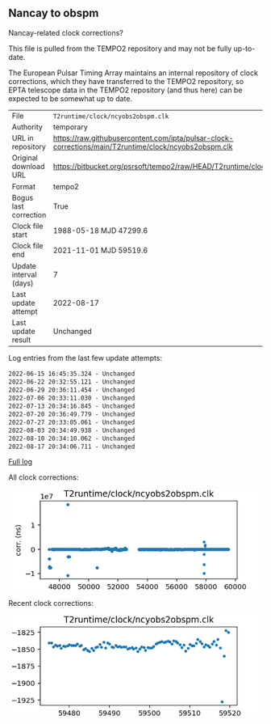 
## Nancay to obspm

Nancay-related clock corrections?

This file is pulled from the TEMPO2 repository and may not be fully up-to-date.

The European Pulsar Timing Array maintains an internal repository
of clock corrections, which they have transferred to the TEMPO2
repository, so  EPTA telescope data in the TEMPO2 repository (and
thus here) can be expected to be somewhat up to date.

|     |     |
|:--- |:--- |
| File | `T2runtime/clock/ncyobs2obspm.clk` |
| Authority | temporary |
| URL in repository | <https://raw.githubusercontent.com/ipta/pulsar-clock-corrections/main/T2runtime/clock/ncyobs2obspm.clk> |
| Original download URL | <https://bitbucket.org/psrsoft/tempo2/raw/HEAD/T2runtime/clock/ncyobs2obspm.clk> |
| Format | tempo2 |
| Bogus last correction | True |
| Clock file start | 1988-05-18 MJD 47299.6 |
| Clock file end | 2021-11-01 MJD 59519.6 |
| Update interval (days) | 7 |
| Last update attempt | 2022-08-17 |
| Last update result | Unchanged |

Log entries from the last few update attempts:
```
2022-06-15 16:45:35.324 - Unchanged
2022-06-22 20:32:55.121 - Unchanged
2022-06-29 20:36:11.454 - Unchanged
2022-07-06 20:33:11.030 - Unchanged
2022-07-13 20:34:16.845 - Unchanged
2022-07-20 20:36:49.779 - Unchanged
2022-07-27 20:33:05.061 - Unchanged
2022-08-03 20:34:49.938 - Unchanged
2022-08-10 20:34:10.062 - Unchanged
2022-08-17 20:34:06.711 - Unchanged
```
[Full log](https://raw.githubusercontent.com/ipta/pulsar-clock-corrections/main/log/T2runtime/clock/ncyobs2obspm.clk.log)


All clock corrections:

![plot of all clock corrections](ncyobs2obspm.clk.png "All corrections")

Recent clock corrections:

![plot of recent clock corrections](ncyobs2obspm.clk.short.png "Recent corrections")

